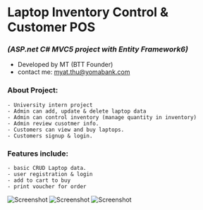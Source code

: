 # Laptop Inventory Control & Customer POS
  ### *(ASP.net C# MVC5 project with Entity Framework6)*
  * Developed by MT (BTT Founder)
  * contact me: myat.thu@yomabank.com
 ### About Project:
	- University intern project
    - Admin can add, update & delete laptop data
	- Admin can control inventory (manage quantity in inventory)
	- Admin review cusotmer info.
	- Customers can view and buy laptops.
	- Customers signup & login.
 ### Features include:
    - basic CRUD Laptop data.
    - user registration & login
	- add to cart to buy
	- print voucher for order

	
![Screenshot](https://github.com/mtstorehub/Laptop-Inventory-Control/tree/master/dist/screenshots/ss001.PNG)
![Screenshot](https://github.com/mtstorehub/Laptop-Inventory-Control/tree/master/dist/screenshots/ss002.PNG)
![Screenshot](https://github.com/mtstorehub/Laptop-Inventory-Control/tree/master/dist/screenshots/ss003.PNG)
